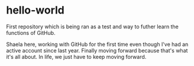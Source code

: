 # hello-world
First repository which is being ran as a test and way to futher learn the functions of GitHub.

Shaela here, working with GitHub for the first time even though I've had an active account since last year. 
Finally moving forward because that's what it's all about. In life, we just have to keep moving forward.
